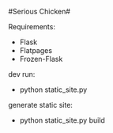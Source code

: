 #Serious Chicken#

Requirements:

- Flask
- Flatpages
- Frozen-Flask

dev run:

- python static_site.py

generate static site:

- python static_site.py build
